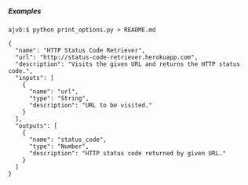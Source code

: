 ##### Examples

    ajvb:$ python print_options.py > README.md

    {
      "name": "HTTP Status Code Retriever",
      "url": "http://status-code-retriever.herokuapp.com",
      "description": "Visits the given URL and returns the HTTP status code.",
      "inputs": [
        {
          "name": "url",
          "type": "String",
          "description": "URL to be visited."
        }
      ],
      "outputs": [
        {
          "name": "status_code",
          "type": "Number",
          "description": "HTTP status code returned by given URL."
        }
      ]
    }

